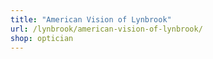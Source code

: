 ```yaml
---
title: "American Vision of Lynbrook"
url: /lynbrook/american-vision-of-lynbrook/
shop: optician
---
```

